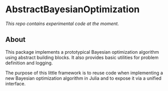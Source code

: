 # AbstractBayesianOptimization

*This repo contains experimental code at the moment.*

## About

This package implements a prototypical Bayesian optimization algorithm using abstract building blocks. It also provides basic utilities for problem definition and logging.

The purpose of this little framework is to reuse code when implementing a new Bayesian optimization algorithm in Julia and to expose it via a unified interface.